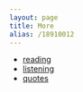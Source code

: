 ```yaml
---
layout: page
title: More
alias: /18910012
---
```


 - [reading](/reading)
 - [listening](/listening)
 - [quotes](/quotes)
